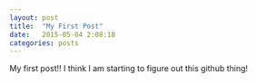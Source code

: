 ```yaml
---
layout: post
title:  "My First Post"
date:   2015-05-04 2:08:18
categories: posts
---
```


My first post!! I think I am starting to figure out this github thing!
